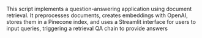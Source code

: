 This script implements a question-answering application using document retrieval. It preprocesses documents, creates embeddings with OpenAI, stores them in a Pinecone index, and uses a Streamlit interface for users to input queries, triggering a retrieval QA chain to provide answers
